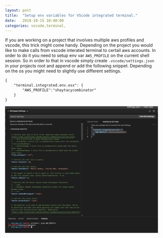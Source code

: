 ```yaml
---
layout: post
title:  "Setup env variables for VScode integrated terminal."
date:   2018-10-15 10:40:00
categories: vscode,terminal,
---
```




If you are working on a project that involves multiple aws profiles and vscode, this trick might come handy. Depending on the project you would like to make calls from vscode interated terminal to certail aws accounts. In order to do it you need to setup env var `AWS_PROFILE` on the current shell session. So in order to that in vscode simply create `.vscode/settings.json` in your projects root and append or add the following snippet. Depending on the os you might need to slightly use different settings. 

````
{
	"terminal.integrated.env.osx": {
		"AWS_PROFILE":"shaytacycombinator"
	}
}
````

![Screenshot](/images/vscode-env.png)

